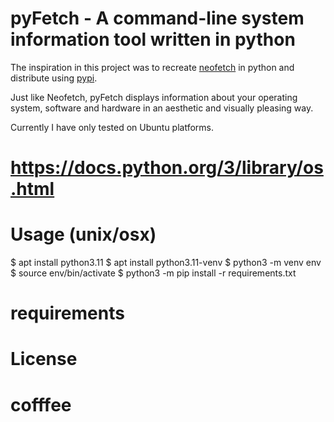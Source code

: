 # pyFetch - A command-line system information tool written in python

The inspiration in this project was to recreate [neofetch](https://github.com/dylanaraps/neofetch) in python and distribute using [pypi](https://pypi.org/).

Just like Neofetch, pyFetch displays information about your operating system, software and hardware in an aesthetic and visually pleasing way. 

Currently I have only tested on Ubuntu platforms. 

# https://docs.python.org/3/library/os.html 

# Usage (unix/osx)
$ apt install python3.11 
$ apt install python3.11-venv
$ python3 -m venv env
$ source env/bin/activate
$ python3 -m pip install -r requirements.txt 

# requirements 

# License 

# cofffee 

